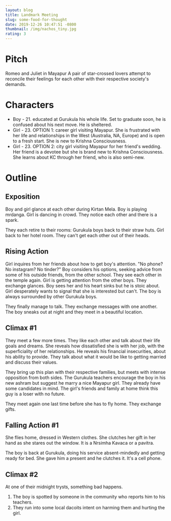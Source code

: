 ```yaml
---
layout: blog
title: Landmark Meeting
slug: some-food-for-thought
date: 2019-12-26 10:47:51 -0800
thumbnail: /img/nachos_tiny.jpg
rating: 3
---
```


# Pitch

Romeo and Juliet in Mayapur
A pair of star-crossed lovers attempt to reconcile their feelings for each other with their respective society's demands.

# Characters

- Boy - 21. educated at Gurukula his whole life. Set to graduate soon, he is confused about his next move. He is sheltered.
- Girl - 23. OPTION 1: career girl visiting Mayapur. She is frustrated with her life and relationships in the West (Australia, NA, Europe) and is open to a fresh start. She is new to Krishna Consciousness.
- Girl - 23. OPTION 2: city girl visiting Mayapur for her friend's wedding. Her friend is a devotee but she is brand new to Krishna Consciousness. She learns about KC through her friend, who is also semi-new.

# Outline

## Exposition

Boy and girl glance at each other during Kirtan Mela. Boy is playing mrdanga. Girl is dancing in crowd. They notice each other and there is a spark.

They each retire to their rooms: Gurukula boys back to their straw huts. Girl back to her hotel room. They can't get each other out of their heads.

## Rising Action

Girl inquires from her friends about how to get boy's attention. "No phone? No instagram? No tinder?" Boy considers his options, seeking advice from some of his outside friends, from the other school. They see each other in the temple again. Girl is getting attention from the other boys. They exchange glances. Boy sees her and his heart sinks but he is stoic about. Girl desperately wants to signal that she is interested but can't. The boy is always surrounded by other Gurukula boys.

They finally manage to talk. They exchange messages with one another. The boy sneaks out at night and they meet in a beautiful location.

## Climax #1

They meet a few more times. They like each other and talk about their life goals and dreams. She reveals how dissatisfied she is with her job, with the superficiality of her relationships. He reveals his financial insecurities, about his ability to provide. They talk about what it would be like to getting married and discuss their values.

They bring up this plan with their respective families, but meets with intense opposition from both sides. The Gurukula teachers encourage the boy in his new ashram but suggest he marry a nice Mayapur girl. They already have some candidates in mind. The girl's friends and family at home think this guy is a loser with no future.

They meet again one last time before she has to fly home. They exchange gifts.

## Falling Action #1

She flies home, dressed in Western clothes. She clutches her gift in her hand as she stares out the window. It is a Nrsimha Kavaca or a pavitra.

The boy is back at Gurukula, doing his service absent-mindedly and getting ready for bed. She gave him a present and he clutches it. It's a cell phone.

## Climax #2

At one of their midnight trysts, something bad happens.

1. The boy is spotted by someone in the community who reports him to his teachers.
2. They run into some local dacoits intent on harming them and hurting the girl.

